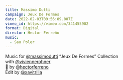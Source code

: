 ```yaml
---
title: Massimo Dutti
campaign: Jeux De Formes
date: 2022-02-03T09:56:09.007Z
vimeo_id: https://vimeo.com/341455902
format: Digital
director: Hector Ferreño
music:
  - Sau Poler
---
```

Music for [@massimodutti](https://www.instagram.com/massimodutti/) “Jeux De Formes” Collection with [@viviennerohner](https://www.instagram.com/viviennerohner/)\
🎥 by [@hectorferreno](https://www.instagram.com/hectorferreno/)\
Edit by [@xavitrilla](https://www.instagram.com/xavitrilla/)